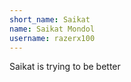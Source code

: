 ```yaml
---
short_name: Saikat
name: Saikat Mondol
username: razerx100
---
```


Saikat is trying to be better